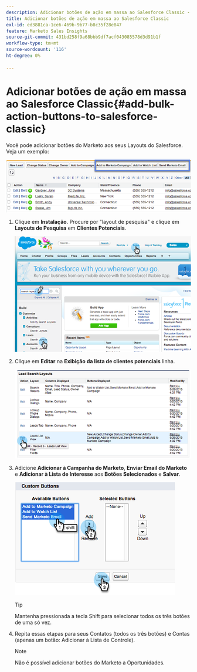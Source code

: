 ```yaml
---
description: Adicionar botões de ação em massa ao Salesforce Classic - Documentação do Marketo - Documentação do produto
title: Adicionar botões de ação em massa ao Salesforce Classic
exl-id: ed3881ca-1ce6-469b-9b77-b8c35f28e847
feature: Marketo Sales Insights
source-git-commit: 431bd258f9a68bbb9df7acf043085578d3d91b1f
workflow-type: tm+mt
source-wordcount: '116'
ht-degree: 0%

---
```


# Adicionar botões de ação em massa ao Salesforce Classic{#add-bulk-action-buttons-to-salesforce-classic}

Você pode adicionar botões do Marketo aos seus Layouts do Salesforce. Veja um exemplo:

![](assets/add-bulk-action-buttons-to-salesforce-classic-1.png)

1. Clique em **Instalação**. Procure por &quot;layout de pesquisa&quot; e clique em **Layouts de Pesquisa** em **Clientes Potenciais**.

   ![](assets/add-bulk-action-buttons-to-salesforce-classic-2.png)

1. Clique em **Editar** na **Exibição da lista de clientes potenciais** linha.

   ![](assets/add-bulk-action-buttons-to-salesforce-classic-3.png)

1. Adicione **Adicionar à Campanha do Marketo**, **Enviar Email do Marketo** e **Adicionar à Lista de Interesse** aos **Botões Selecionados** e **Salvar**.

   ![](assets/add-bulk-action-buttons-to-salesforce-classic-4.png)

   >[!TIP]
   >
   >Mantenha pressionada a tecla Shift para selecionar todos os três botões de uma só vez.

1. Repita essas etapas para seus Contatos (todos os três botões) e Contas (apenas um botão: Adicionar à Lista de Controle).

   >[!NOTE]
   >
   >Não é possível adicionar botões do Marketo a Oportunidades.
